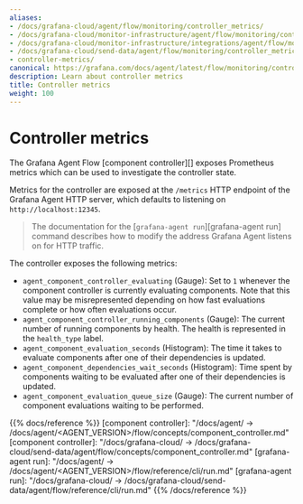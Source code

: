 ```yaml
---
aliases:
- /docs/grafana-cloud/agent/flow/monitoring/controller_metrics/
- /docs/grafana-cloud/monitor-infrastructure/agent/flow/monitoring/controller_metrics/
- /docs/grafana-cloud/monitor-infrastructure/integrations/agent/flow/monitoring/controller_metrics/
- /docs/grafana-cloud/send-data/agent/flow/monitoring/controller_metrics/
- controller-metrics/
canonical: https://grafana.com/docs/agent/latest/flow/monitoring/controller_metrics/
description: Learn about controller metrics
title: Controller metrics
weight: 100
---
```


# Controller metrics

The Grafana Agent Flow [component controller][] exposes Prometheus metrics
which can be used to investigate the controller state.

Metrics for the controller are exposed at the `/metrics` HTTP endpoint of the
Grafana Agent HTTP server, which defaults to listening on
`http://localhost:12345`.

> The documentation for the [`grafana-agent run`][grafana-agent run] command
> describes how to modify the address Grafana Agent listens on for HTTP
> traffic.

The controller exposes the following metrics:

* `agent_component_controller_evaluating` (Gauge): Set to `1` whenever the
  component controller is currently evaluating components. Note that this value
  may be misrepresented depending on how fast evaluations complete or how often
  evaluations occur.
* `agent_component_controller_running_components` (Gauge): The current
  number of running components by health. The health is represented in the
  `health_type` label.
* `agent_component_evaluation_seconds` (Histogram): The time it takes to
  evaluate components after one of their dependencies is updated.
* `agent_component_dependencies_wait_seconds` (Histogram): Time spent by
  components waiting to be evaluated after one of their dependencies is updated.
* `agent_component_evaluation_queue_size` (Gauge): The current number of
  component evaluations waiting to be performed.

{{% docs/reference %}}
[component controller]: "/docs/agent/ -> /docs/agent/<AGENT_VERSION>/flow/concepts/component_controller.md"
[component controller]: "/docs/grafana-cloud/ -> /docs/grafana-cloud/send-data/agent/flow/concepts/component_controller.md"
[grafana-agent run]: "/docs/agent/ -> /docs/agent/<AGENT_VERSION>/flow/reference/cli/run.md"
[grafana-agent run]: "/docs/grafana-cloud/ -> /docs/grafana-cloud/send-data/agent/flow/reference/cli/run.md"
{{% /docs/reference %}}
